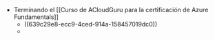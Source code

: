 - Terminando el [[Curso de ACloudGuru para la certificación de Azure Fundamentals]]
	- ((639c29e8-ecc9-4ced-914a-158457019dc0))
	-